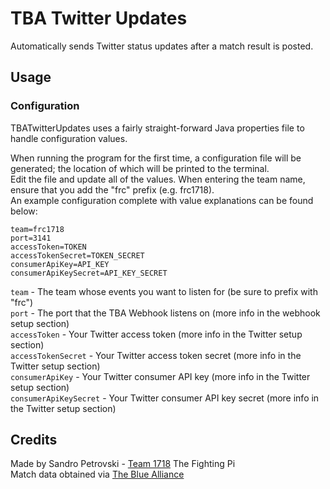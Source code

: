 # TBA Twitter Updates
Automatically sends Twitter status updates after a match result is posted.
## Usage
### Configuration
TBATwitterUpdates uses a fairly straight-forward Java properties file to handle configuration values.

When running the program for the first time, a configuration file will be generated; the location of which will be printed to the terminal.  
Edit the file and update all of the values. When entering the team name, ensure that you add the "frc" prefix (e.g. frc1718).  
An example configuration complete with value explanations can be found below:  
```properties
team=frc1718
port=3141
accessToken=TOKEN
accessTokenSecret=TOKEN_SECRET
consumerApiKey=API_KEY
consumerApiKeySecret=API_KEY_SECRET
```
`team` - The team whose events you want to listen for (be sure to prefix with "frc")  
`port` - The port that the TBA Webhook listens on (more info in the webhook setup section)  
`accessToken` - Your Twitter access token (more info in the Twitter setup section)  
`accessTokenSecret` - Your Twitter access token secret  (more info in the Twitter setup section)  
`consumerApiKey` - Your Twitter consumer API key (more info in the Twitter setup section)   
`consumerApiKeySecret` - Your Twitter consumer API key secret (more info in the Twitter setup section) 
## Credits
Made by Sandro Petrovski - [Team 1718](http://fightingpi.org/) The Fighting Pi  
Match data obtained via [The Blue Alliance](https://www.thebluealliance.com/)